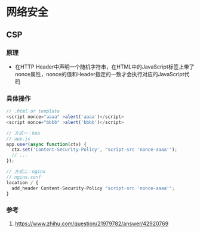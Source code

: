 # 网络安全

## CSP

### 原理
  - 在HTTP Header中声明一个随机字符串，在HTML中的JavaScript标签上带了nonce属性，nonce的值和Header指定的一致才会执行对应的JavaScript代码

### 具体操作
```js
// .html or template
<script nonce="aaaa" >alert('aaaa')</script>
<script nonce="bbbb" >alert('bbbb')</script>

// 方式一：koa
// app.js
app.user(async function(ctx) {
  ctx.set('Content-Security-Policy', "script-src 'nonce-aaaa'");
  // ...
});

// 方式二：nginx
// nginx.conf
location / {
  add_header Content-Security-Policy "script-src 'nonce-aaaa'";
}
```

### 参考
1. https://www.zhihu.com/question/21979782/answer/42920769
